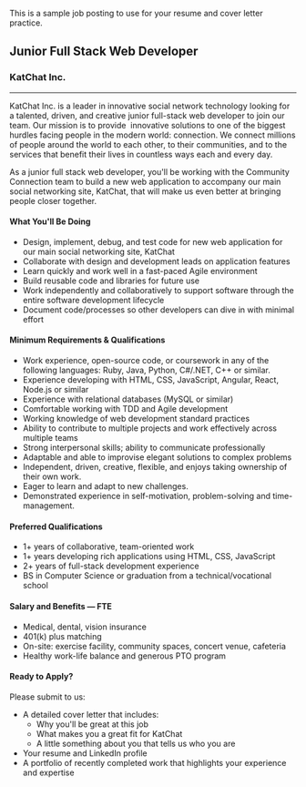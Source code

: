 This is a sample job posting to use for your resume and cover letter practice.

## Junior Full Stack Web Developer 

### KatChat Inc.

* * *

KatChat Inc. is a leader in innovative social network technology looking for a talented, driven, and creative junior full-stack web developer to join our team. Our mission is to provide  innovative solutions to one of the biggest hurdles facing people in the modern world: connection. We connect millions of people around the world to each other, to their communities, and to the services that benefit their lives in countless ways each and every day. 

As a junior full stack web developer, you'll be working with the Community Connection team to build a new web application to accompany our main social networking site, KatChat, that will make us even better at bringing people closer together.

#### What You'll Be Doing

- Design, implement, debug, and test code for new web application for our main social networking site, KatChat  
- Collaborate with design and development leads on application features 
- Learn quickly and work well in a fast-paced Agile environment  
- Build reusable code and libraries for future use 
- Work independently and collaboratively to support software through the entire software development lifecycle 
- Document code/processes so other developers can dive in with minimal effort 

#### Minimum Requirements & Qualifications 

- Work experience, open-source code, or coursework in any of the following languages: Ruby, Java, Python, C#/.NET, C++ or similar.  
- Experience developing with HTML, CSS, JavaScript, Angular, React, Node.js or similar 
- Experience with relational databases (MySQL or similar)  
- Comfortable working with TDD and Agile development  
- Working knowledge of web development standard practices  
- Ability to contribute to multiple projects and work effectively across multiple teams 
- Strong interpersonal skills; ability to communicate professionally 
- Adaptable and able to improvise elegant solutions to complex problems  
- Independent, driven, creative, flexible, and enjoys taking ownership of their own work.  
- Eager to learn and adapt to new challenges.  
- Demonstrated experience in self-motivation, problem-solving and time-management.  

#### Preferred Qualifications 

- 1+ years of collaborative, team-oriented work  
- 1+ years developing rich applications using HTML, CSS, JavaScript 
- 2+ years of full-stack development experience  
- BS in Computer Science or graduation from a technical/vocational school   

#### Salary and Benefits — FTE

- Medical, dental, vision insurance  
- 401(k) plus matching  
- On-site: exercise facility, community spaces, concert venue, cafeteria  
- Healthy work-life balance and generous PTO program  

#### Ready to Apply? 

Please submit to us: 

- A detailed cover letter that includes:  
    - Why you'll be great at this job 
    - What makes you a great fit for KatChat  
    - A little something about you that tells us who you are 
- Your resume and LinkedIn profile   
- A portfolio of recently completed work that highlights your experience and expertise 
